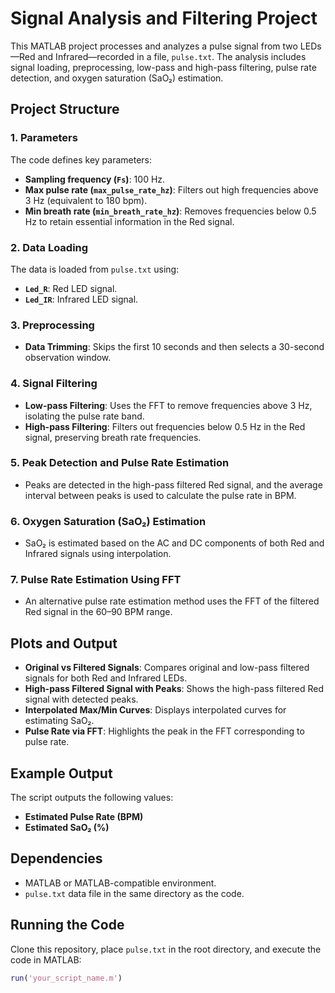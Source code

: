 # Signal Analysis and Filtering Project

This MATLAB project processes and analyzes a pulse signal from two LEDs—Red and Infrared—recorded in a file, `pulse.txt`. The analysis includes signal loading, preprocessing, low-pass and high-pass filtering, pulse rate detection, and oxygen saturation (SaO₂) estimation.

## Project Structure

### 1. Parameters
The code defines key parameters:
- **Sampling frequency (`Fs`)**: 100 Hz.
- **Max pulse rate (`max_pulse_rate_hz`)**: Filters out high frequencies above 3 Hz (equivalent to 180 bpm).
- **Min breath rate (`min_breath_rate_hz`)**: Removes frequencies below 0.5 Hz to retain essential information in the Red signal.

### 2. Data Loading
The data is loaded from `pulse.txt` using:
- **`Led_R`**: Red LED signal.
- **`Led_IR`**: Infrared LED signal.

### 3. Preprocessing
- **Data Trimming**: Skips the first 10 seconds and then selects a 30-second observation window.

### 4. Signal Filtering
- **Low-pass Filtering**: Uses the FFT to remove frequencies above 3 Hz, isolating the pulse rate band.
- **High-pass Filtering**: Filters out frequencies below 0.5 Hz in the Red signal, preserving breath rate frequencies.

### 5. Peak Detection and Pulse Rate Estimation
- Peaks are detected in the high-pass filtered Red signal, and the average interval between peaks is used to calculate the pulse rate in BPM.

### 6. Oxygen Saturation (SaO₂) Estimation
- SaO₂ is estimated based on the AC and DC components of both Red and Infrared signals using interpolation.

### 7. Pulse Rate Estimation Using FFT
- An alternative pulse rate estimation method uses the FFT of the filtered Red signal in the 60–90 BPM range.

## Plots and Output

- **Original vs Filtered Signals**: Compares original and low-pass filtered signals for both Red and Infrared LEDs.
- **High-pass Filtered Signal with Peaks**: Shows the high-pass filtered Red signal with detected peaks.
- **Interpolated Max/Min Curves**: Displays interpolated curves for estimating SaO₂.
- **Pulse Rate via FFT**: Highlights the peak in the FFT corresponding to pulse rate.

## Example Output

The script outputs the following values:
- **Estimated Pulse Rate (BPM)**
- **Estimated SaO₂ (%)**

## Dependencies
- MATLAB or MATLAB-compatible environment.
- `pulse.txt` data file in the same directory as the code.

## Running the Code
Clone this repository, place `pulse.txt` in the root directory, and execute the code in MATLAB:
```matlab
run('your_script_name.m')
